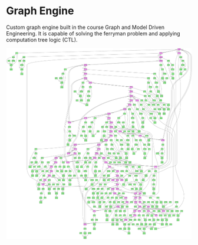 # Graph Engine
Custom graph engine built in the course Graph and Model Driven Engineering.
It is capable of solving the ferryman problem and applying computation tree logic (CTL).

![explode-graph](doc/ltsGraphExplode.svg)
